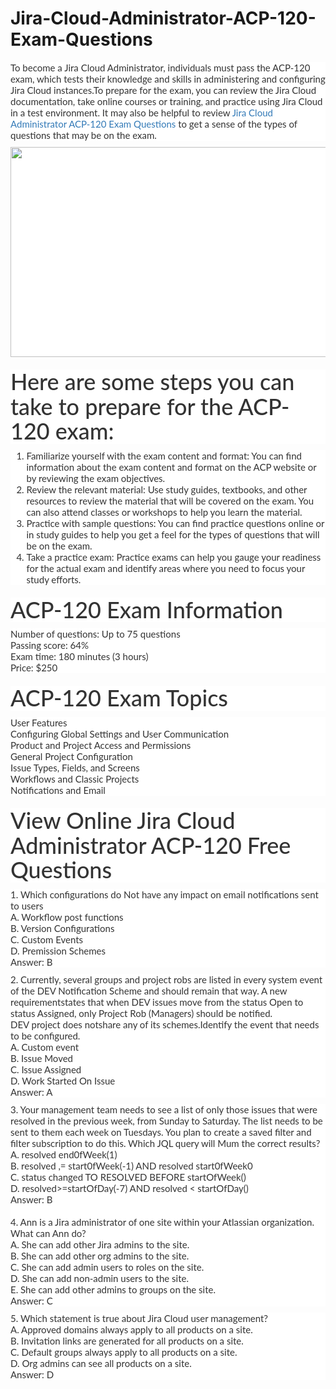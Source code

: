 # Jira-Cloud-Administrator-ACP-120-Exam-Questions
<p>
	<span style="font-size:12px;font-weight:normal;">
	<p style="box-sizing:border-box;margin-top:0px;margin-bottom:10px;color:#333333;font-family:Lato;font-size:15px;white-space:normal;background-color:#FFFFFF;">
		To become a Jira Cloud Administrator, individuals must pass the ACP-120 exam, which tests their knowledge and skills in administering and configuring Jira Cloud instances.To prepare for the exam, you can review the Jira Cloud documentation, take online courses or training, and practice using Jira Cloud in a test environment. It may also be helpful to review&nbsp;<a href="https://www.passquestion.com/acp-120.html" style="box-sizing:border-box;background-color:transparent;color:#337AB7;text-decoration-line:none;">Jira Cloud Administrator ACP-120 Exam Questions</a>&nbsp;to get a sense of the types of questions that may be on the exam.
	</p>
	<p style="box-sizing:border-box;margin-top:0px;margin-bottom:10px;color:#333333;font-family:Lato;font-size:15px;white-space:normal;background-color:#FFFFFF;">
		<img alt="" src="https://www.passquestion.com/uploads/pqcom/images/20221223/4b5bdfd8b24283559f276caf869b6466.png" style="box-sizing:border-box;vertical-align:middle;max-width:100%;height:336px;width:600px;" />
	</p>
	<h1 style="box-sizing:border-box;margin:20px 0px 10px;font-size:36px;font-family:Lato;font-weight:500;line-height:1.1;color:#333333;white-space:normal;background-color:#FFFFFF;">
		Here are some steps you can take to prepare for the ACP-120 exam:
	</h1>
	<ol style="box-sizing:border-box;margin-top:0px;margin-bottom:10px;color:#333333;font-family:Lato;font-size:15px;white-space:normal;background-color:#FFFFFF;">
		<li style="box-sizing:border-box;">
			Familiarize yourself with the exam content and format: You can find information about the exam content and format on the ACP website or by reviewing the exam objectives.
		</li>
		<li style="box-sizing:border-box;">
			Review the relevant material: Use study guides, textbooks, and other resources to review the material that will be covered on the exam. You can also attend classes or workshops to help you learn the material.
		</li>
		<li style="box-sizing:border-box;">
			Practice with sample questions: You can find practice questions online or in study guides to help you get a feel for the types of questions that will be on the exam.
		</li>
		<li style="box-sizing:border-box;">
			Take a practice exam: Practice exams can help you gauge your readiness for the actual exam and identify areas where you need to focus your study efforts.
		</li>
	</ol>
	<h1 style="box-sizing:border-box;margin:20px 0px 10px;font-size:36px;font-family:Lato;font-weight:500;line-height:1.1;color:#333333;white-space:normal;background-color:#FFFFFF;">
		ACP-120 Exam Information
	</h1>
	<p style="box-sizing:border-box;margin-top:0px;margin-bottom:10px;color:#333333;font-family:Lato;font-size:15px;white-space:normal;background-color:#FFFFFF;">
		Number of questions: Up to 75 questions<br style="box-sizing:border-box;" />
Passing score: 64%<br style="box-sizing:border-box;" />
Exam time: 180 minutes (3 hours)<br style="box-sizing:border-box;" />
Price: $250
	</p>
	<h1 style="box-sizing:border-box;margin:20px 0px 10px;font-size:36px;font-family:Lato;font-weight:500;line-height:1.1;color:#333333;white-space:normal;background-color:#FFFFFF;">
		ACP-120 Exam Topics
	</h1>
	<p style="box-sizing:border-box;margin-top:0px;margin-bottom:10px;color:#333333;font-family:Lato;font-size:15px;white-space:normal;background-color:#FFFFFF;">
		User Features<br style="box-sizing:border-box;" />
Configuring Global Settings and User Communication<br style="box-sizing:border-box;" />
Product and Project Access and Permissions<br style="box-sizing:border-box;" />
General Project Configuration<br style="box-sizing:border-box;" />
Issue Types, Fields, and Screens<br style="box-sizing:border-box;" />
Workflows and Classic Projects<br style="box-sizing:border-box;" />
Notifications and Email
	</p>
	<h1 style="box-sizing:border-box;margin:20px 0px 10px;font-size:36px;font-family:Lato;font-weight:500;line-height:1.1;color:#333333;white-space:normal;background-color:#FFFFFF;">
		View Online Jira Cloud Administrator ACP-120 Free Questions
	</h1>
	<p style="box-sizing:border-box;margin-top:0px;margin-bottom:10px;color:#333333;font-family:Lato;font-size:15px;white-space:normal;background-color:#FFFFFF;">
		1. Which configurations do Not have any impact on email notifications sent to users<br style="box-sizing:border-box;" />
A. Workflow post functions<br style="box-sizing:border-box;" />
B. Version Configurations<br style="box-sizing:border-box;" />
C. Custom Events<br style="box-sizing:border-box;" />
D. Premission Schemes<br style="box-sizing:border-box;" />
Answer: B
	</p>
	<p style="box-sizing:border-box;margin-top:0px;margin-bottom:10px;color:#333333;font-family:Lato;font-size:15px;white-space:normal;background-color:#FFFFFF;">
		2. Currently, several groups and project robs are listed in every system event of the DEV Notification Scheme and should remain that way. A new requirementstates that when DEV issues move from the status Open to status Assigned, only Project Rob (Managers) should be notified.<br style="box-sizing:border-box;" />
DEV project does notshare any of its schemes.Identify the event that needs to be configured.<br style="box-sizing:border-box;" />
A. Custom event<br style="box-sizing:border-box;" />
B. Issue Moved<br style="box-sizing:border-box;" />
C. Issue Assigned<br style="box-sizing:border-box;" />
D. Work Started On Issue<br style="box-sizing:border-box;" />
Answer: A
	</p>
	<p style="box-sizing:border-box;margin-top:0px;margin-bottom:10px;color:#333333;font-family:Lato;font-size:15px;white-space:normal;background-color:#FFFFFF;">
		3. Your management team needs to see a list of only those issues that were resolved in the previous week, from Sunday to Saturday. The list needs to be sent to them each week on Tuesdays. You plan to create a saved filter and filter subscription to do this. Which JQL query will Mum the correct results?<br style="box-sizing:border-box;" />
A. resolved end0fWeek(1)<br style="box-sizing:border-box;" />
B. resolved ,= start0fWeek(-1) AND resolved start0fWeek0<br style="box-sizing:border-box;" />
C. status changed TO RESOLVED BEFORE startOfWeek()<br style="box-sizing:border-box;" />
D. resolved&gt;=startOfDay(-7) AND resolved &lt; startOfDay()<br style="box-sizing:border-box;" />
Answer: B<br style="box-sizing:border-box;" />
&nbsp; &nbsp; &nbsp; &nbsp;&nbsp;<br style="box-sizing:border-box;" />
4. Ann is a Jira administrator of one site within your Atlassian organization. What can Ann do?<br style="box-sizing:border-box;" />
A. She can add other Jira admins to the site.<br style="box-sizing:border-box;" />
B. She can add other org admins to the site.<br style="box-sizing:border-box;" />
C. She can add admin users to roles on the site.<br style="box-sizing:border-box;" />
D. She can add non-admin users to the site.<br style="box-sizing:border-box;" />
E. She can add other admins to groups on the site.<br style="box-sizing:border-box;" />
Answer: C
	</p>
	<p style="box-sizing:border-box;margin-top:0px;margin-bottom:10px;color:#333333;font-family:Lato;font-size:15px;white-space:normal;background-color:#FFFFFF;">
		5. Which statement is true about Jira Cloud user management?<br style="box-sizing:border-box;" />
A. Approved domains always apply to all products on a site.<br style="box-sizing:border-box;" />
B. Invitation links are generated for all products on a site.<br style="box-sizing:border-box;" />
C. Default groups always apply to all products on a site.<br style="box-sizing:border-box;" />
D. Org admins can see all products on a site.<br style="box-sizing:border-box;" />
Answer: D
	</p>
</span>
</p>
<p>
	<a href="https://www.passcert.com/S1000-007.html" target="_blank"><strong></strong></a>
</p>
